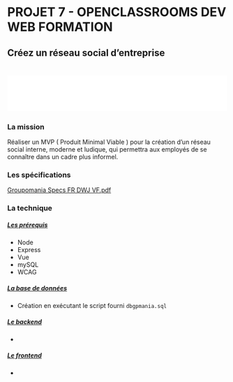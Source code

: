 # PROJET 7 - OPENCLASSROOMS DEV WEB FORMATION

## Créez un réseau social d’entreprise

<div align="center" style="margin-top: 40px"><img src="https://github.com/rocode-hub/ro-7-10102021/blob/main/frontend/src/assets/icon-left-font-monochrome-white.svg"/></div>



### La mission

Réaliser un MVP ( Produit Minimal Viable ) pour la création d’un réseau social interne, moderne et ludique, qui permettra aux employés de se connaître dans un cadre plus informel.



### Les spécifications

[Groupomania Specs FR DWJ VF.pdf](https://github.com/rocode-hub/ro-7-10102021/blob/main/Groupomania_Specs_FR_DWJ_VF.pdf)



### La technique

##### <ins>Les prérequis</ins>

- Node
- Express
- Vue
- mySQL
- WCAG



##### <ins>La base de données</ins>

- Création en exécutant le script fourni  `dbgpmania.sql`



##### <ins>Le backend</ins>

- 



##### <ins>Le frontend</ins>

- 
